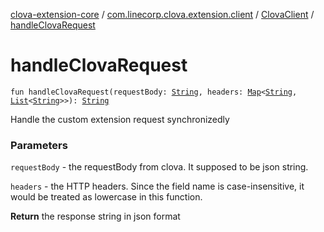 [clova-extension-core](../../index.md) / [com.linecorp.clova.extension.client](../index.md) / [ClovaClient](index.md) / [handleClovaRequest](./handle-clova-request.md)

# handleClovaRequest

`fun handleClovaRequest(requestBody: `[`String`](https://kotlinlang.org/api/latest/jvm/stdlib/kotlin/-string/index.html)`, headers: `[`Map`](https://kotlinlang.org/api/latest/jvm/stdlib/kotlin.collections/-map/index.html)`<`[`String`](https://kotlinlang.org/api/latest/jvm/stdlib/kotlin/-string/index.html)`, `[`List`](https://kotlinlang.org/api/latest/jvm/stdlib/kotlin.collections/-list/index.html)`<`[`String`](https://kotlinlang.org/api/latest/jvm/stdlib/kotlin/-string/index.html)`>>): `[`String`](https://kotlinlang.org/api/latest/jvm/stdlib/kotlin/-string/index.html)

Handle the custom extension request synchronizedly

### Parameters

`requestBody` - the requestBody from clova. It supposed to be json string.

`headers` - the HTTP headers. Since the field name is case-insensitive, it would be treated as lowercase in this function.

**Return**
the response string in json format

